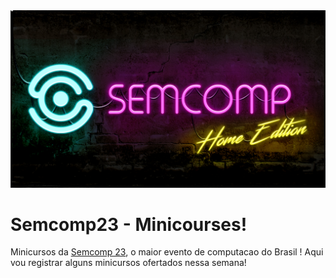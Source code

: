 
<img alt="semcomp23's logo" src="img/semcomplogo23.jpg">

# Semcomp23 - Minicourses!
Minicursos da [Semcomp 23](https://semcomp.icmc.usp.br/), o maior evento de computacao do Brasil ! Aqui vou registrar alguns minicursos ofertados nessa semana!

